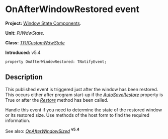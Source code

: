 # OnAfterWindowRestored event #

**Project:** [Window State Components](WindowStateComponents.md).

**Unit:** _PJWdwState_.

**Class:** _[TPJCustomWdwState](TPJCustomWdwState.md)_

**Introduced:** v5.4

```
property OnAfterWindowRestored: TNotifyEvent;
```

## Description ##

This published event is triggered just after the window has been restored. This occurs either after program start-up if the _[AutoSaveRestore](TPJCustomWdwStateAutoSaveRestore.md)_ property is True or after the _[Restore](TPJCustomWdwStateRestore.md)_ method has been called.

Handle this event if you need to determine the state of the restored window or its restored size. Use methods of the host form to find the required information.

See also: _[OnAfterWindowSized](TPJCustomWdwStateOnAfterWindowSized.md)_ **<sup>v5.4</sup>**